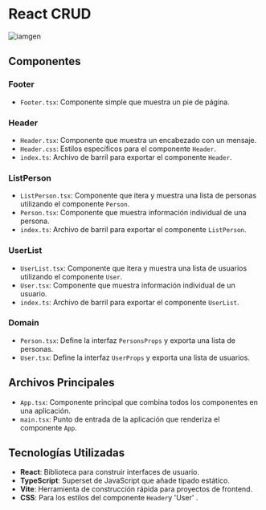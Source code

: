 # React CRUD 
![iamgen](https://i.ibb.co/2cR3qL6/Fire-Shot-Capture-058-Vite-React-TS-localhost.png)

## Componentes

### Footer

- `Footer.tsx`: Componente simple que muestra un pie de página.

### Header

- `Header.tsx`: Componente que muestra un encabezado con un mensaje.
- `Header.css`: Estilos específicos para el componente `Header`.
- `index.ts`: Archivo de barril para exportar el componente `Header`.

### ListPerson

- `ListPerson.tsx`: Componente que itera y muestra una lista de personas utilizando el componente `Person`.
- `Person.tsx`: Componente que muestra información individual de una persona.
- `index.ts`: Archivo de barril para exportar el componente `ListPerson`.

### UserList

- `UserList.tsx`: Componente que itera y muestra una lista de usuarios utilizando el componente `User`.
- `User.tsx`: Componente que muestra información individual de un usuario.
- `index.ts`: Archivo de barril para exportar el componente `UserList`.

### Domain

- `Person.tsx`: Define la interfaz `PersonsProps` y exporta una lista de personas.
- `User.tsx`: Define la interfaz `UserProps` y exporta una lista de usuarios.

## Archivos Principales

- `App.tsx`: Componente principal que combina todos los componentes en una aplicación.
- `main.tsx`: Punto de entrada de la aplicación que renderiza el componente `App`.

## Tecnologías Utilizadas

- **React**: Biblioteca para construir interfaces de usuario.
- **TypeScript**: Superset de JavaScript que añade tipado estático.
- **Vite**: Herramienta de construcción rápida para proyectos de frontend.
- **CSS**: Para los estilos del componente `Header`y 'User' .